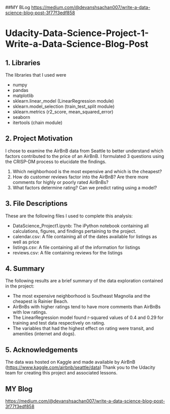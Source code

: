 ##MY BLog
https://medium.com/@devanshsachan007/write-a-data-science-blog-post-3f77f3edf858
# Udacity-Data-Science-Project-1-Write-a-Data-Science-Blog-Post
## 1. Libraries
The libraries that I used were
- numpy
- pandas
- matplotlib
- sklearn.linear_model (LinearRegression module)
- sklearn.model_selection (train_test_split module)
- sklearn.metrics (r2_score, mean_squared_error)
- seaborn
- itertools (chain module)
## 2. Project Motivation
I chose to examine the AirBnB data from Seattle to better understand which factors contributed to the price of an AirBnB. 
I formulated 3 questions using the CRISP-DM process to elucidate the findings.
  1. Which neighborhood is the most expensive and which is the cheapest?
  2. How do customer reviews factor into the AirBnB? Are there more comments for highly or poorly rated AirBnBs?
  3. What factors determine rating? Can we predict rating using a model?

## 3. File Descriptions
These are the following files I used to complete this analysis:
- DataScience_Project1.ipynb: The iPython notebook containing all calculations, figures, and findings pertaining to the project. 
- calendar.csv: A file containing all of the dates available for listings as well as price
- listings.csv: A file containing all of the information for listings
- reviews.csv: A file containing reviews for the listings

## 4. Summary
The following results are a brief summary of the data exploration contained in the project:
- The most expensive neighborhood is Southeast Magnolia and the cheapest is Rainier Beach.
- AirBnBs with higher ratings tend to have more comments than AirBnBs with low ratings.
- The LinearRegression model found r-squared values of 0.4 and 0.29 for training and test data respectively on rating.
- The variables that had the highest effect on rating were transit, and amenities (internet and dogs).

## 5. Acknowledgements
The data was hosted on Kaggle and made available by AirBnB (https://www.kaggle.com/airbnb/seattle/data)
Thank you to the Udacity team for creating this project and associated lessons.

## MY Blog
https://medium.com/@devanshsachan007/write-a-data-science-blog-post-3f77f3edf858

